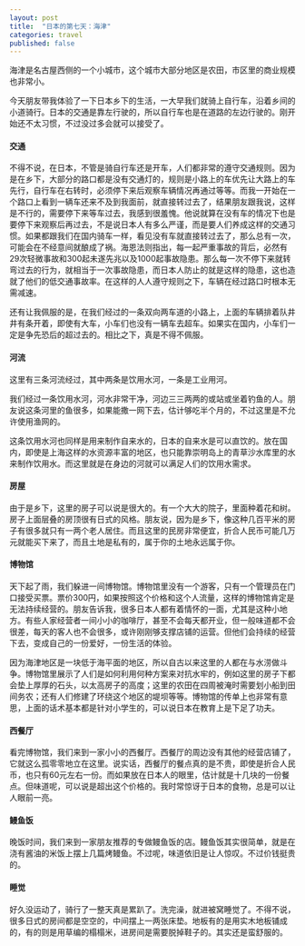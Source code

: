 ```yaml
---
layout: post
title:  "日本的第七天：海津"
categories: travel
published: false
---
```


海津是名古屋西侧的一个小城市，这个城市大部分地区是农田，市区里的商业规模也非常小。

今天朋友带我体验了一下日本乡下的生活，一大早我们就骑上自行车，沿着乡间的小道骑行。日本的交通是靠左行驶的，所以自行车也是在道路的左边行驶的。刚开始还不太习惯，不过没过多会就可以接受了。

#### 交通

不得不说，在日本，不管是骑自行车还是开车，人们都非常的遵守交通规则。因为是在乡下，大部分的路口都是没有交通灯的，规则是小路上的车优先让大路上的车先行，自行车在右转时，必须停下来后观察车辆情况再通过等等。而我一开始在一个路口上看到一辆车还来不及到我面前，就直接转过去了，结果朋友跟我说，这样是不行的，需要停下来等车过去，我感到很羞愧。他说就算在没有车的情况下也是要停下来观察后再过去，不是说日本人有多么严谨，而是要人们养成这样的交通习惯。如果都跟我们在国内骑车一样，看见没有车就直接转过去了，那么总有一次，可能会在不经意间就酿成了祸。海恩法则指出，每一起严重事故的背后，必然有29次轻微事故和300起未遂先兆以及1000起事故隐患。那么每一次不停下来就转弯过去的行为，就相当于一次事故隐患，而日本人防止的就是这样的隐患，这也造就了他们的低交通事故率。在这样的人人遵守规则之下，车辆在经过路口时根本无需减速。

还有让我佩服的是，在我们经过的一条双向两车道的小路上，上面的车辆排着队井井有条开着，即使有大车，小车们也没有一辆车去超车。如果实在国内，小车们一定是争先恐后的超过去的。相比之下，真是不得不佩服。

#### 河流

这里有三条河流经过，其中两条是饮用水河，一条是工业用河。

我们经过一条饮用水河，河水非常干净，河边三三两两的或站或坐着钓鱼的人。朋友说这条河里的鱼很多，如果能撒一网下去，估计够吃半个月的，不过这里是不允许使用渔网的。

这条饮用水河也同样是用来制作自来水的，日本的自来水是可以直饮的。放在国内，即使是上海这样的水资源丰富的地区，也只能靠崇明岛上的青草沙水库里的水来制作饮用水。而这里就是在身边的河就可以满足人们的饮用水需求。

#### 房屋

由于是乡下，这里的房子可以说是很大的。有一个大大的院子，里面种着花和树。房子上面层叠的房顶很有日式的风格。朋友说，因为是乡下，像这种几百平米的房子有很多就只有一两个老人居住。而且这里的民房非常便宜，折合人民币可能几万元就能买下来了，而且土地是私有的，属于你的土地永远属于你。

#### 博物馆

天下起了雨，我们躲进一间博物馆。博物馆里没有一个游客，只有一个管理员在门口接受买票。票价300円，如果按照这个价格和这个人流量，这样的博物馆肯定是无法持续经营的。朋友告诉我，很多日本人都有着情怀的一面，尤其是这种小地方。有些人家经营者一间小小的咖啡厅，甚至不会每天都开业，但一般味道都不会很差，每天的客人也不会很多，或许刚刚够支撑店铺的运营。但他们会持续的经营下去，变成自己的一份爱好，一份生活的体验。

因为海津地区是一块低于海平面的地区，所以自古以来这里的人都在与水涝做斗争。博物馆里展示了人们是如何利用何种方案来对抗水牢的，例如这里的房子下都会垫上厚厚的石头，以太高房子的高度；这里的农田在四周被淹时需要划小船到田间务农；还有人们修建了环绕这个地区的堤坝等等。博物馆的传单上也非常有意思，上面的话术基本都是针对小学生的，可以说日本在教育上是下足了功夫。

#### 西餐厅

看完博物馆，我们来到一家小小的西餐厅。西餐厅的周边没有其他的经营店铺了，它就这么孤零零地立在这里。说实话，西餐厅的餐点真的是不贵，即使是折合人民币，也只有60元左右一份。而如果放在日本人的眼里，估计就是十几块的一份餐点。但味道呢，可以说是超出这个价格的。我时常惊讶于日本的食物，总是可以让人眼前一亮。

#### 鳗鱼饭

晚饭时间，我们来到一家朋友推荐的专做鳗鱼饭的店。鳗鱼饭其实很简单，就是在浇有酱油的米饭上摆上几篇烤鳗鱼。不过呢，味道依旧是让人惊叹。不过价钱挺贵的。

#### 睡觉

好久没运动了，骑行了一整天真是累趴了。洗完澡，就进被窝睡觉了。不得不说，很多日式的房间都是空空的，中间摆上一两张床垫。地板有的是用实木地板铺成的，有的则是用草编的榻榻米，进房间是需要脱掉鞋子的。其实还是蛮舒服的。
